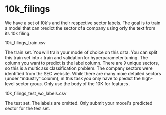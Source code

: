 # 10k_filings

We have a set of 10k's and their respective sector labels. The goal is to train a model that can predict the sector of a company using only the text from its 10k filing.

10k_filings_train.csv

The train set. You will train your model of choice on this data. You can split this train set into a train and validation for hyperparameter tuning. The column you want to predict is the label column. There are 9 unique sectors, so this is a multiclass classification problem. The company sectors were identified from the SEC website. While there are many more detailed sectors (under "industry" column), in this task you only have to predict the high-level sector group. Only use the body of the 10K for features .

10k_filings_test_wo_labels.csv

The test set. The labels are omitted. Only submit your model's predicted sector for the test set.
